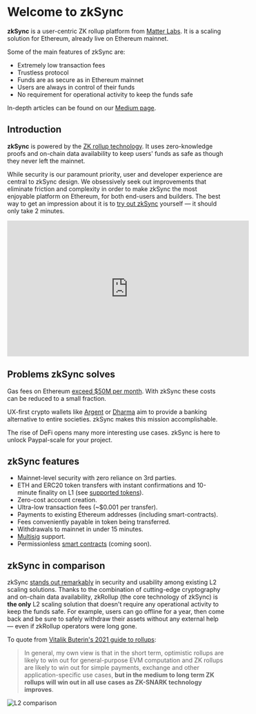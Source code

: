 # Welcome to zkSync

**zkSync** is a user-centric ZK rollup platform from [Matter Labs](https://matter-labs.io). It is a scaling solution for
Ethereum, already live on Ethereum mainnet.

Some of the main features of zkSync are:

- Extremely low transaction fees
- Trustless protocol
- Funds are as secure as in Ethereum mainnet
- Users are always in control of their funds
- No requirement for operational activity to keep the funds safe

In-depth articles can be found on our [Medium page](https://medium.com/matter-labs).

## Introduction

**zkSync** is powered by the [ZK rollup technology](/faq/tech.md#zkrollup-architecture). It uses zero-knowledge proofs
and on-chain data availability to keep users' funds as safe as though they never left the mainnet.

While security is our paramount priority, user and developer experience are central to zkSync design. We obsessively
seek out improvements that eliminate friction and complexity in order to make zkSync the most enjoyable platform on
Ethereum, for both end-users and builders. The best way to get an impression about it is to
[try out zkSync](https://wallet.zksync.io) yourself — it should only take 2 minutes.

<!-- markdownlint-disable line-length -->
<iframe width="560" height="315" src="https://www.youtube.com/embed/el-9YYGN1nw" frameborder="0" allow="accelerometer; autoplay; encrypted-media; gyroscope; picture-in-picture" allowfullscreen></iframe>
<!-- markdownlint-enable line-length -->

## Problems zkSync solves

Gas fees on Ethereum [exceed \$50M per month](https://ethgasstation.info/). With zkSync these costs can be reduced to a
small fraction.

UX-first crypto wallets like [Argent](https://www.argent.xyz/) or [Dharma](https://www.dharma.io/) aim to provide a
banking alternative to entire societies. zkSync makes this mission accomplishable.

The rise of DeFi opens many more interesting use cases. zkSync is here to unlock Paypal-scale for your project.

## zkSync features

- Mainnet-level security with zero reliance on 3rd parties.
- ETH and ERC20 token transfers with instant confirmations and 10-minute finality on L1 (see
  [supported tokens](/faq/tokens.md#supported-tokens)).
- Zero-cost account creation.
- Ultra-low transaction fees (~\$0.001 per transfer).
- Payments to existing Ethereum addresses (including smart-contracts).
- Fees conveniently payable in token being transferred.
- Withdrawals to mainnet in under 15 minutes.
- [Multisig](https://tlu.tarilabs.com/cryptography/musig-schnorr-sig-scheme/The_MuSig_Schnorr_Signature_Scheme.html)
  support.
- Permissionless [smart contracts](/faq/sc.md) (coming soon).

<!-- - [Privacy](/faq/privacy.md) (coming soon). -->

## zkSync in comparison

zkSync
[stands out remarkably](https://medium.com/matter-labs/evaluating-ethereum-l2-scaling-solutions-a-comparison-framework-b6b2f410f955)
in security and usability among existing L2 scaling solutions. Thanks to the combination of cutting-edge cryptography
and on-chain data availability, zkRollup (the core technology of zkSync) is **the only** L2 scaling solution that
doesn't require any operational activity to keep the funds safe. For example, users can go offline for a year, then come
back and be sure to safely withdraw their assets without any external help — even if zkRollup operators were long gone.

To quote from [Vitalik Buterin's 2021 guide to rollups](https://vitalik.ca/general/2021/01/05/rollup.html):

> In general, my own view is that in the short term, optimistic rollups are likely to win out for general-purpose EVM
> computation and ZK rollups are likely to win out for simple payments, exchange and other application-specific use
> cases, **but in the medium to long term ZK rollups will win out in all use cases as ZK-SNARK technology improves**.

![L2 comparison](https://zksync.io/chart4.png)

<!-- markdownlint-disable line-length -->
<!-- ![L2 comparison](https://miro.medium.com/max/1400/1*Q1IOxqm-nkr6JWz6kJpt5w.png) -->
<!-- <iframe width="100%" height="950px" frameBorder="0" src="https://docs.google.com/spreadsheets/d/e/2PACX-1vQfpVcOEMWfdrhsK1jRYaPIeeYqaFzanFkMkg6pYjR17KCG4R4X54sGpmTFrNjxwoOap8SiHwq4GCmK/pubhtml?gid=0&amp;single=true&amp;widget=true&amp;headers=false"></iframe> -->
<!-- markdownlint-enable line-length -->
